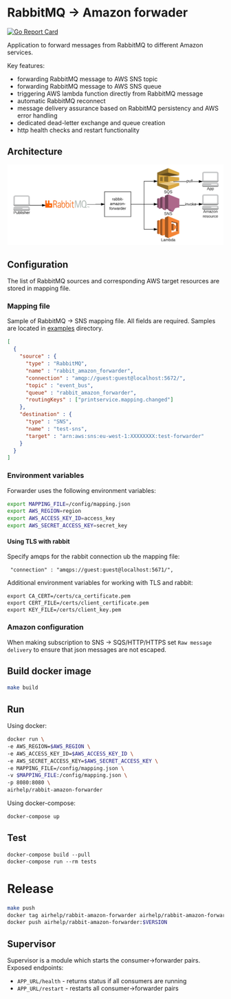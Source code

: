 # RabbitMQ -> Amazon forwader

[![Go Report Card](https://goreportcard.com/badge/github.com/AirHelp/rabbit-amazon-forwarder)](https://goreportcard.com/report/github.com/AirHelp/rabbit-amazon-forwarder)

Application to forward messages from RabbitMQ to different Amazon services.

Key features:

* forwarding RabbitMQ message to AWS SNS topic
* forwarding RabbitMQ message to AWS SNS queue
* triggering AWS lambda function directly from RabbitMQ message
* automatic RabbitMQ reconnect
* message delivery assurance based on RabbitMQ persistency and AWS error handling
* dedicated dead-letter exchange and queue creation
* http health checks and restart functionality

## Architecture

![Alt text](img/rabbit-amazon-forwarder.png?raw=true "RabbitMQ -> Amazon architecture")

## Configuration

The list of RabbitMQ sources and corresponding AWS target resources are stored in mapping file.

### Mapping file

Sample of RabbitMQ -> SNS mapping file. All fields are required. Samples are located in [examples](https://github.com/AirHelp/rabbit-amazon-forwarder/tree/master/examples) directory.
```json
[
  {
    "source" : {
      "type" : "RabbitMQ",
      "name" : "rabbit_amazon_forwarder",
      "connection" : "amqp://guest:guest@localhost:5672/",
      "topic" : "event_bus",
      "queue" : "rabbit_amazon_forwarder",
      "routingKeys" : ["printservice.mapping.changed"]
    },
    "destination" : {
      "type" : "SNS",
      "name" : "test-sns",
      "target" : "arn:aws:sns:eu-west-1:XXXXXXXX:test-forwarder"
    }
  }
]
```

### Environment variables

Forwarder uses the following environment variables:
```bash
export MAPPING_FILE=/config/mapping.json
export AWS_REGION=region
export AWS_ACCESS_KEY_ID=access_key
export AWS_SECRET_ACCESS_KEY=secret_key
```

#### Using TLS with rabbit

Specify amqps for the rabbit connection ub the mapping file:
```
 "connection" : "amqps://guest:guest@localhost:5671/",
```

Additional environment variables for working with TLS and rabbit:
```
export CA_CERT=/certs/ca_certificate.pem
export CERT_FILE=/certs/client_certificate.pem
export KEY_FILE=/certs/client_key.pem
```

### Amazon configuration

When making subscription to SNS -> SQS/HTTP/HTTPS set `Raw message delivery` to ensure that json messages are not escaped.

## Build docker image

```bash
make build
```

## Run

Using docker:
```bash
docker run \
-e AWS_REGION=$AWS_REGION \
-e AWS_ACCESS_KEY_ID=$AWS_ACCESS_KEY_ID \
-e AWS_SECRET_ACCESS_KEY=$AWS_SECRET_ACCESS_KEY \
-e MAPPING_FILE=/config/mapping.json \
-v $MAPPING_FILE:/config/mapping.json \
-p 8080:8080 \
airhelp/rabbit-amazon-forwarder
```

Using docker-compose:
```bash
docker-compose up
```

## Test
```
docker-compose build --pull
docker-compose run --rm tests
```

# Release

```bash
make push
docker tag airhelp/rabbit-amazon-forwarder airhelp/rabbit-amazon-forwarder:$VERSION
docker push airhelp/rabbit-amazon-forwarder:$VERSION
```

## Supervisor

Supervisor is a module which starts the consumer->forwarder pairs.
Exposed endpoints:
- `APP_URL/health` - returns status if all consumers are running
- `APP_URL/restart` - restarts all consumer->forwarder pairs
